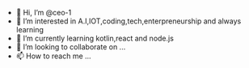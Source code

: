 - 👋 Hi, I’m @ceo-1
- 👀 I’m interested in  A.I,IOT,coding,tech,enterpreneurship and always learning
- 🌱 I’m currently learning kotlin,react and node.js
- 💞️ I’m looking to collaborate on ...
- 📫 How to reach me ...

<!---
ceo-1/ceo-1 is a ✨ special ✨ repository because its `README.md` (this file) appears on your GitHub profile.
You can click the Preview link to take a look at your changes.
--->
